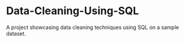 # Data-Cleaning-Using-SQL
A project showcasing data cleaning techniques using SQL on a sample dataset.
